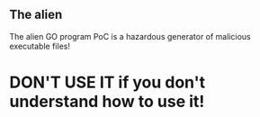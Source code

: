 ## The alien
The alien GO program PoC is a hazardous generator of malicious executable files!
# DON'T USE IT if you don't understand how to use it!
